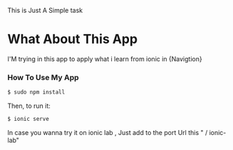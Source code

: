 This is Just A Simple task

# What About This App

I'M trying in this app to apply what i learn from ionic in {Navigtion} 



### How To Use My App



```bash
$ sudo npm install
```

Then, to run it:

```bash
$ ionic serve
```

In case you wanna try it on ionic lab , Just add to the port Url this " / ionic-lab"



